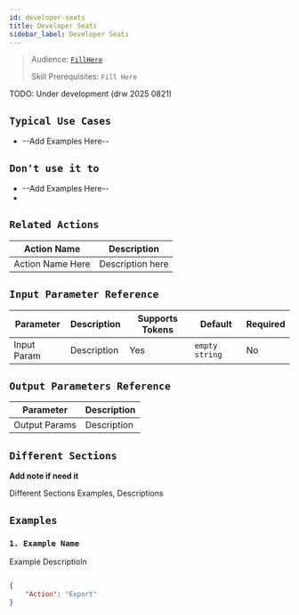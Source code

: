```yaml
---
id: developer-seats
title: Developer Seats
sidebar_label: Developer Seats
---
```



> Audience: [`FillHere`](audience.md#FillHere)
>
> Skill Prerequisites: `Fill Here`

TODO: Under development (drw 2025 0821)

## `Typical Use Cases`

- --Add Examples Here--

## `Don't use it to`

- --Add Examples Here--
- 
## `Related Actions`

| Action Name                                                     | Description                                                                        |
| --------------------------------------------------------------- | ---------------------------------------------------------------------------------- |
| Action Name Here | Description here      |

## `Input Parameter Reference`

| Parameter        | Description                                     | Supports Tokens | Default        | Required |
| ---------------- | ----------------------------------------------- | --------------- | -------------- | -------- |
| Input Param | Description | Yes             | `empty string` | No       |

## `Output Parameters Reference`

| Parameter         | Description                                                           |
| ----------------- | --------------------------------------------------------------------- |
| Output Params | Description |

## `Different Sections`
**Add note if need it**

Different Sections Examples, Descriptions

## `Examples`

### `1. Example Name`

Example Descriptioln


```json

{
    "Action": "Export"
}
​
```

